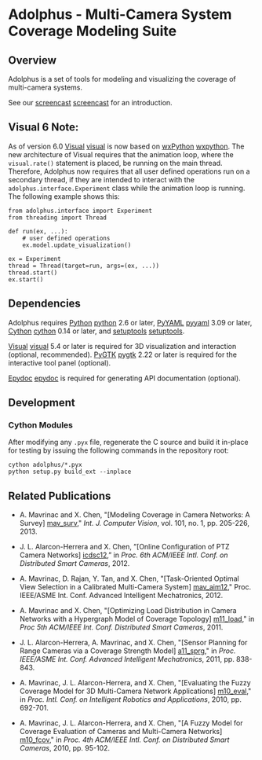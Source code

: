 # Adolphus - Multi-Camera System Coverage Modeling Suite


## Overview

Adolphus is a set of tools for modeling and visualizing the coverage of
multi-camera systems.

See our [screencast] [screencast] for an introduction.

## Visual 6 Note:

As of version 6.0 [Visual] [visual] is now based on [wxPython] [wxpython]. The new 
architecture of Visual requires that the animation loop, where the `visual.rate()` statement 
is placed, be running on the main thread. Therefore, Adolphus now requires that 
all user defined operations run on a secondary thread, if they are intended to interact with the `adolphus.interface.Experiment` class while the animation loop is running. 
The following example shows this:

	from adolphus.interface import Experiment
	from threading import Thread

	def run(ex, ...):
		# user defined operations
		ex.model.update_visualization()

	ex = Experiment
	thread = Thread(target=run, args=(ex, ...))
	thread.start()
	ex.start()

## Dependencies

Adolphus requires [Python] [python] 2.6 or later, [PyYAML] [pyyaml] 3.09 or
later, [Cython] [cython] 0.14 or later, and [setuptools] [setuptools].

[Visual] [visual] 5.4 or later is required for 3D visualization and interaction
(optional, recommended). [PyGTK] [pygtk] 2.22 or later is required for the
interactive tool panel (optional).

[Epydoc] [epydoc] is required for generating API documentation (optional).


## Development

### Cython Modules

After modifying any `.pyx` file, regenerate the C source and build it in-place
for testing by issuing the following commands in the repository root:

    cython adolphus/*.pyx
    python setup.py build_ext --inplace


## Related Publications

* A. Mavrinac and X. Chen, "[Modeling Coverage in Camera Networks: A Survey] [mav_surv],"
*Int. J. Computer Vision*, vol. 101, no. 1, pp. 205-226, 2013.

* J. L. Alarcon-Herrera and X. Chen, ”[Online Configuration of PTZ Camera Networks] [icdsc12],” 
in *Proc. 6th ACM/IEEE Intl. Conf. on Distributed Smart Cameras*, 2012.

* A. Mavrinac, D. Rajan, Y. Tan, and X. Chen, "[Task-Oriented Optimal View Selection 
in a Calibrated Multi-Camera System] [mav_aim12]," Proc. IEEE/ASME Int. Conf. Advanced Intelligent 
Mechatronics, 2012.

* A. Mavrinac and X. Chen, "[Optimizing Load Distribution in Camera Networks
with a Hypergraph Model of Coverage Topology] [m11_load]," in *Proc 5th ACM/IEEE
Int. Conf. Distributed Smart Cameras*, 2011.

* J. L. Alarcon-Herrera, A. Mavrinac, and X. Chen, "[Sensor Planning for Range
Cameras via a Coverage Strength Model] [a11_sprg]," in *Proc. IEEE/ASME Int.
Conf. Advanced Intelligent Mechatronics*, 2011, pp. 838-843.

* A. Mavrinac, J. L. Alarcon-Herrera, and X. Chen, "[Evaluating the Fuzzy
Coverage Model for 3D Multi-Camera Network Applications] [m10_eval]," in *Proc.
Intl. Conf. on Intelligent Robotics and Applications*, 2010, pp. 692-701.

* A. Mavrinac, J. L. Alarcon-Herrera, and X. Chen, "[A Fuzzy Model for Coverage
Evaluation of Cameras and Multi-Camera Networks] [m10_fcov]," in *Proc. 4th
ACM/IEEE Intl. Conf. on Distributed Smart Cameras*, 2010, pp. 95-102.


[python]: http://www.python.org
[cython]: http://cython.org
[pyyaml]: http://pyyaml.org
[visual]: http://vpython.org
[epydoc]: http://epydoc.sourceforge.net
[pygtk]: http://www.pygtk.org/
[setuptools]: http://pypi.python.org/pypi/setuptools
[wxpython]: http://www.wxpython.org/
[screencast]: http://www.youtube.com/watch?v=M-l79fkmmmA

[icdsc12]: http://ieeexplore.ieee.org/xpl/articleDetails.jsp?reload=true&arnumber=6470136&sortType%3Dasc_p_Sequence%26filter%3DAND%28p_IS_Number%3A6470120%29
[mav_aim12]: http://mavrinac.com/files/academic/mavrinac12_camsel.pdf
[mav_surv]: http://mavrinac.com/files/academic/mavrinac12_cncov.pdf
[m10_fcov]: http://mavrinac.com/files/academic/mavrinac10_fuzzycoverage.pdf
[m10_eval]: http://mavrinac.com/files/academic/mavrinac10_fcm3deval.pdf
[a11_sprg]: http://mavrinac.com/files/academic/alarcon11_sprange.pdf
[m11_load]: http://mavrinac.com/files/academic/mavrinac11_loaddist.pdf
